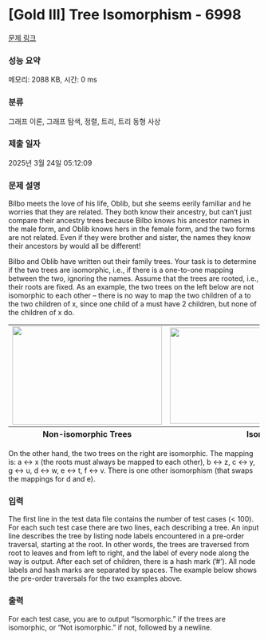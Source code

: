 # [Gold III] Tree Isomorphism - 6998 

[문제 링크](https://www.acmicpc.net/problem/6998) 

### 성능 요약

메모리: 2088 KB, 시간: 0 ms

### 분류

그래프 이론, 그래프 탐색, 정렬, 트리, 트리 동형 사상

### 제출 일자

2025년 3월 24일 05:12:09

### 문제 설명

<p>Bilbo meets the love of his life, Oblib, but she seems eerily familiar and he worries that they are related. They both know their ancestry, but can’t just compare their ancestry trees because Bilbo knows his ancestor names in the male form, and Oblib knows hers in the female form, and the two forms are not related. Even if they were brother and sister, the names they know their ancestors by would all be different!</p>

<p>Bilbo and Oblib have written out their family trees. Your task is to determine if the two trees are isomorphic, i.e., if there is a one-to-one mapping between the two, ignoring the names. Assume that the trees are rooted, i.e., their roots are fixed. As an example, the two trees on the left below are not isomorphic to each other – there is no way to map the two children of a to the two children of x, since one child of a must have 2 children, but none of the children of x do.</p>

<table class="table table-bordered td-center th-center" style="width: 100%;">
	<tbody>
		<tr>
			<td><img alt="" src="https://upload.acmicpc.net/39024024-64b4-4d89-9c6e-da1377aca70e/-/preview/" style="width: 300px; height: 197px;"></td>
			<td><img alt="" src="https://upload.acmicpc.net/0f970e9e-596c-4a30-8fde-4a55f73f6d51/-/preview/" style="width: 444px; height: 192px;"></td>
		</tr>
	</tbody>
	<tfoot>
		<tr>
			<th>Non-isomorphic Trees</th>
			<th>Isomorphic Trees</th>
		</tr>
	</tfoot>
</table>

<p>On the other hand, the two trees on the right are isomorphic. The mapping is: a ↔ x (the roots must always be mapped to each other), b ↔ z, c ↔ y, g ↔ u, d ↔ w, e ↔ t, f ↔ v. There is one other isomorphism (that swaps the mappings for d and e).</p>

### 입력 

 <p>The first line in the test data file contains the number of test cases (< 100). For each such test case there are two lines, each describing a tree. An input line describes the tree by listing node labels encountered in a pre-order traversal, starting at the root. In other words, the trees are traversed from root to leaves and from left to right, and the label of every node along the way is output. After each set of children, there is a hash mark (’#’). All node labels and hash marks are separated by spaces. The example below shows the pre-order traversals for the two examples above.</p>

### 출력 

 <p>For each test case, you are to output “Isomorphic.” if the trees are isomorphic, or “Not isomorphic.” if not, followed by a newline.</p>

